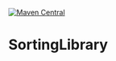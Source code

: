 [![Maven Central](https://maven-badges.herokuapp.com/maven-central/com.github.Jakob-G/SortingLibrary/badge.svg)](https://maven-badges.herokuapp.com/maven-central/com.github.Jakob-G/SortingLibrary)

# SortingLibrary
